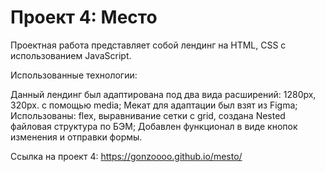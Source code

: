 # Проект 4: Место

Проектная работа представляет собой лендинг на HTML, CSS с использованием JavaScript.

Использованные технологии:

Данный лендинг был адаптирована под два вида расширений: 1280px, 320px. с помощью media;
Мекат для адаптации был взят из Figma;
Использованы: flex, выравнивание сетки с grid, создана Nested файловая структура по БЭМ;
Добавлен функционал в виде кнопок изменения и отправки формы. 

Ссылка на проект 4: https://gonzoooo.github.io/mesto/
